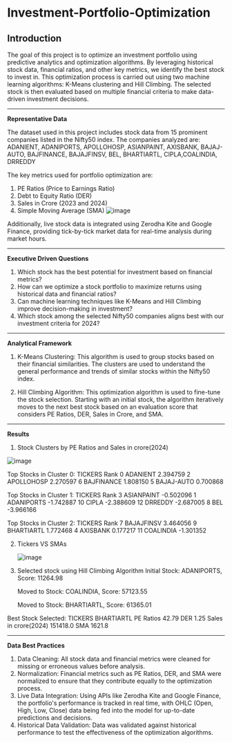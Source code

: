 # Investment-Portfolio-Optimization

**Introduction**
----------------------------------------------------------------------------------------------------------------------------------------------------------------------------------
The goal of this project is to optimize an investment portfolio using predictive analytics and optimization algorithms. By leveraging historical stock data, financial ratios, and other key metrics, we identify the best stock to invest in. This optimization process is carried out using two machine learning algorithms: K-Means clustering and Hill Climbing. The selected stock is then evaluated based on multiple financial criteria to make data-driven investment decisions.

----------------------------------------------------------------------------------------------------------------------------------------------------------------------------------
**Representative Data**

The dataset used in this project includes stock data from 15 prominent companies listed in the Nifty50 index. The companies analyzed are:
ADANIENT, ADANIPORTS, APOLLOHOSP, ASIANPAINT, AXISBANK, BAJAJ-AUTO, BAJFINANCE, BAJAJFINSV, BEL, BHARTIARTL, CIPLA,COALINDIA, DRREDDY

The key metrics used for portfolio optimization are:
1. PE Ratios (Price to Earnings Ratio)
2. Debt to Equity Ratio (DER)
3. Sales in Crore (2023 and 2024)
4. Simple Moving Average (SMA)
![image](https://github.com/user-attachments/assets/8b5a298a-d300-4b1d-9ad2-8f146a782299)

Additionally, live stock data is integrated using Zerodha Kite and Google Finance, providing tick-by-tick market data for real-time analysis during market hours.

------------------------------------------------------------------------------------------------------------------------------------------------------------------------------
**Executive Driven Questions**
1. Which stock has the best potential for investment based on financial metrics?
2. How can we optimize a stock portfolio to maximize returns using historical data and financial ratios?
3. Can machine learning techniques like K-Means and Hill Climbing improve decision-making in investment?
4. Which stock among the selected Nifty50 companies aligns best with our investment criteria for 2024?

------------------------------------------------------------------------------------------------------------------------------------------------------------------------------
**Analytical Framework**
1. K-Means Clustering: This algorithm is used to group stocks based on their financial similarities. The clusters are used to understand the general performance and trends of similar stocks within the Nifty50 index.

2. Hill Climbing Algorithm: This optimization algorithm is used to fine-tune the stock selection. Starting with an initial stock, the algorithm iteratively moves to the next best stock based on an evaluation score that considers PE Ratios, DER, Sales in Crore, and SMA.

------------------------------------------------------------------------------------------------------------------------------------------------------------------------------
**Results**
1. Stock Clusters by PE Ratios and Sales in crore(2024)
   
 ![image](https://github.com/user-attachments/assets/1791ae5d-f625-44a8-839a-95a5be9989a9)

Top Stocks in Cluster 0:
      TICKERS      Rank
0    ADANIENT  2.394759
2  APOLLOHOSP  2.270597
6  BAJFINANCE  1.808150
5  BAJAJ-AUTO  0.700868

Top Stocks in Cluster 1:
       TICKERS      Rank
3   ASIANPAINT -0.502096
1   ADANIPORTS -1.742887
10       CIPLA -2.388609
12     DRREDDY -2.687005
8          BEL -3.966166

Top Stocks in Cluster 2:
       TICKERS      Rank
7   BAJAJFINSV  3.464056
9   BHARTIARTL  1.772468
4     AXISBANK  0.177217
11   COALINDIA -1.301352

2. Tickers VS SMAs
   
   ![image](https://github.com/user-attachments/assets/4b18a9c7-f11d-4b9f-bc69-0e691cd56fed)


4. Selected stock using Hill Climbing Algorithm
   Initial Stock: ADANIPORTS, Score: 11264.98
   
   Moved to Stock: COALINDIA, Score: 57123.55
   
   Moved to Stock: BHARTIARTL, Score: 61365.01

Best Stock Selected:
TICKERS                 BHARTIARTL
PE Ratios                    42.79
DER                           1.25
Sales in crore(2024)      151418.0
SMA                         1621.8


------------------------------------------------------------------------------------------------------------------------------------------------------------------------------
**Data Best Practices**
1. Data Cleaning: All stock data and financial metrics were cleaned for missing or erroneous values before analysis.
2. Normalization: Financial metrics such as PE Ratios, DER, and SMA were normalized to ensure that they contribute equally to the optimization process.
3. Live Data Integration: Using APIs like Zerodha Kite and Google Finance, the portfolio's performance is tracked in real time, with OHLC (Open, High, Low, Close) data being fed into the model for up-to-date predictions and decisions.
4. Historical Data Validation: Data was validated against historical performance to test the effectiveness of the optimization algorithms.
